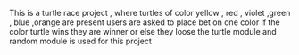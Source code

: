 This is a turtle race project , where turtles of color yellow , red , violet ,green , blue ,orange are present
users are asked to place bet on one color
if the color turtle wins they are winner or else they loose
the turtle module and random module is used for this project
